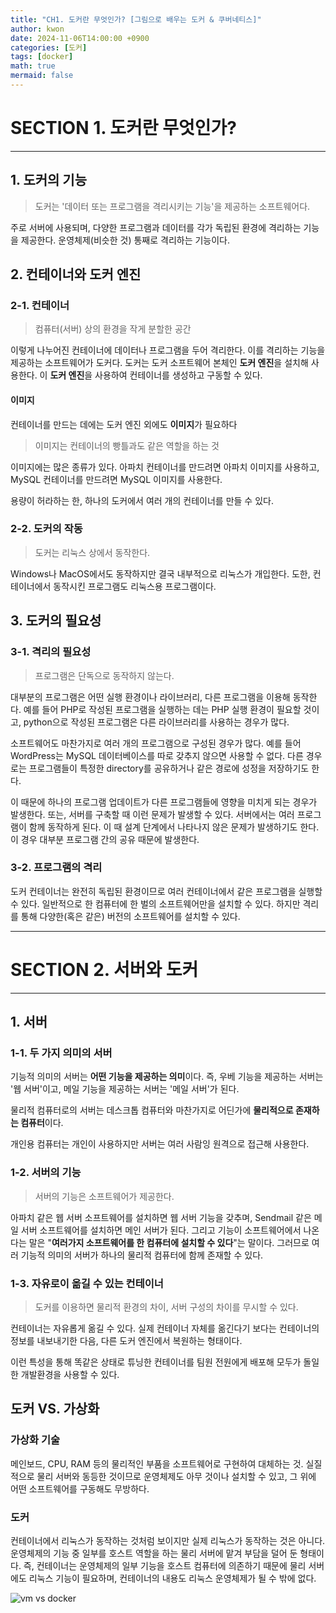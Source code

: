 ```yaml
---
title: "CH1. 도커란 무엇인가? [그림으로 배우는 도커 & 쿠버네티스]"
author: kwon
date: 2024-11-06T14:00:00 +0900
categories: [도커]
tags: [docker]
math: true
mermaid: false
---
```


# SECTION 1. 도커란 무엇인가?
---
## 1. 도커의 기능

> 도커는 '데이터 또는 프로그램을 격리시키는 기능'을 제공하는 소프트웨어다.

주로 서버에 사용되며, 다양한 프로그램과 데이터를 각가 독립된 환경에 격리하는 기능을 제공한다. 운영체제(비슷한 것) 통째로 격리하는 기능이다.


## 2. 컨테이너와 도커 엔진

### 2-1. 컨테이너

> 컴퓨터(서버) 상의 환경을 작게 분할한 공간

이렇게 나누어진 컨테이너에 데이터나 프로그램을 두어 격리한다. 이를 격리하는 기능을 제공하는 소프트웨어가 도커다.
도커는 도커 소프트웨어 본체인 **도커 엔진**을 설치해 사용한다. 이 **도커 엔진**을 사용하여 컨테이너를 생성하고 구동할 수 있다.

#### 이미지

컨테이너를 만드는 데에는 도커 엔진 외에도 **이미지**가 필요하다

> 이미지는 컨테이너의 빵틀과도 같은 역할을 하는 것

이미지에는 많은 종류가 있다. 아파치 컨테이너를 만드려면 아파치 이미지를 사용하고, MySQL 컨테이너를 만드려면 MySQL 이미지를 사용한다.

용량이 허라하는 한, 하나의 도커에서 여러 개의 컨테이너를 만들 수 있다.

### 2-2. 도커의 작동
> 도커는 리눅스 상에서 동작한다.

Windows나 MacOS에서도 동작하지만 결국 내부적으로 리눅스가 개입한다. 도한, 컨테이너에서 동작시킨 프로그램도 리눅스용 프로그램이다.


## 3. 도커의 필요성

### 3-1. 격리의 필요성

> 프로그램은 단독으로 동작하지 않는다.

대부분의 프로그램은 어떤 실행 환경이나 라이브러리, 다른 프로그램을 이용해 동작한다.
예를 들어 PHP로 작성된 프로그램을 실행하는 데는 PHP 실행 환경이 필요할 것이고, python으로 작성된 프로그램은 다른 라이브러리를 사용하는 경우가 많다.

소프트웨어도 마찬가지로 여러 개의 프로그램으로 구성된 경우가 많다. 예를 들어 WordPress는 MySQL 데이터베이스를 따로 갖추지 않으면 사용할 수 없다.
다른 경우로는 프로그램들이 특정한 directory를 공유하거나 같은 경로에 성정을 저장하기도 한다.

이 때문에 하나의 프로그램 업데이트가 다른 프로그램들에 영향을 미치게 되는 경우가 발생한다.
또는, 서버를 구축할 때 이런 문제가 발생할 수 있다. 서버에서는 여러 프로그램이 함께 동작하게 된다. 이 때 설계 단계에서 나타나지 않은 문제가 발생하기도 한다. 이 경우 대부분 프로그램 간의 공유 때문에 발생한다.

### 3-2. 프로그램의 격리

도커 컨테이너는 완전히 독립된 환경이므로 여러 컨테이너에서 같은 프로그램을 실행할 수 있다. 일반적으로 한 컴퓨터에 한 벌의 소프트웨어만을 설치할 수 있다. 하지만 격리를 통해 다양한(혹은 같은) 버전의 소프트웨어를 설치할 수 있다.

---

# SECTION 2. 서버와 도커
---
## 1. 서버

### 1-1. 두 가지 의미의 서버

기능적 의미의 서버는 **어떤 기능을 제공하는 의미**이다. 즉, 우베 기능을 제공하는 서버는 '웹 서버'이고, 메일 기능을 제공하는 서버는 '메일 서버'가 된다.

물리적 컴퓨터로의 서버는 데스크톱 컴퓨터와 마찬가지로 어딘가에 **물리적으로 존재하는 컴퓨터**이다.

개인용 컴퓨터는 개인이 사용하지만 서버는 여러 사람잉 원격으로 접근해 사용한다.

### 1-2. 서버의 기능

> 서버의 기능은 소프트웨어가 제공한다.

아파치 같은 웹 서버 소프트웨어를 설치하면 웹 서버 기능을 갖추며, Sendmail 같은 메일 서버 소프트웨어를 설치하면 메인 서버가 된다.
그리고 기능이 소프트웨어에서 나온다는 말은 "**여러가지 소프트웨어를 한 컴퓨터에 설치할 수 있다**"는 말이다. 그러므로 여러 기능적 의미의 서버가 하나의 물리적 컴퓨터에 함께 존재할 수 있다.

### 1-3. 자유로이 옮길 수 있는 컨테이너

> 도커를 이용하면 물리적 환경의 차이, 서버 구성의 차이를 무시할 수 있다.

컨테이너는 자유롭게 옮길 수 있다. 실제 컨테이너 자체를 옮긴다기 보다는 컨테이너의 정보를 내보내기한 다음, 다른 도커 엔진에서 복원하는 형태이다.

이런 특성을 통해 똑같은 상태로 튜닝한 컨테이너를 팀원 전원에게 배포해 모두가 돌일한 개발환경을 사용할 수 있다.

## 도커 VS. 가상화

### 가상화 기술

메인보드, CPU, RAM 등의 물리적인 부품을 소프트웨어로 구현하여 대체하는 것.
실질적으로 물리 서버와 동등한 것이므로 운영체제도 아무 것이나 설치할 수 있고, 그 위에 어떤 소프트웨어를 구동해도 무방하다.

### 도커

컨테이너에서 리눅스가 동작하는 것처럼 보이지만 실제 리눅스가 동작하는 것은 아니다. 운영체제의 기능 중 일부를 호스트 역할을 하는 물리 서버에 맡겨 부담을 덜어 둔 형태이다.
즉, 컨테이너는 운영체제의 일부 기능을 호스트 컴퓨터에 의존하기 때문에 물리 서버에도 리눅스 기능이 필요하며, 컨테이너의 내용도 리눅스 운영체제가 될 수 밖에 없다.

![vm vs docker](/posting_imgs/vm_docker.png)